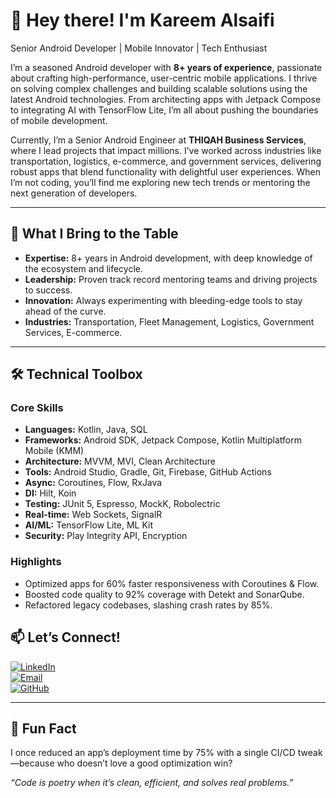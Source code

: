 # 👋 Hey there! I'm Kareem Alsaifi

Senior Android Developer | Mobile Innovator | Tech Enthusiast

I’m a seasoned Android developer with **8+ years of experience**, passionate about crafting high-performance, user-centric mobile applications. I thrive on solving complex challenges and building scalable solutions using the latest Android technologies. From architecting apps with Jetpack Compose to integrating AI with TensorFlow Lite, I’m all about pushing the boundaries of mobile development.

Currently, I’m a Senior Android Engineer at **THIQAH Business Services**, where I lead projects that impact millions. I’ve worked across industries like transportation, logistics, e-commerce, and government services, delivering robust apps that blend functionality with delightful user experiences. When I’m not coding, you’ll find me exploring new tech trends or mentoring the next generation of developers.

---

## 🚀 What I Bring to the Table

- **Expertise:** 8+ years in Android development, with deep knowledge of the ecosystem and lifecycle.  
- **Leadership:** Proven track record mentoring teams and driving projects to success.  
- **Innovation:** Always experimenting with bleeding-edge tools to stay ahead of the curve.  
- **Industries:** Transportation, Fleet Management, Logistics, Government Services, E-commerce.

---

## 🛠 Technical Toolbox

### Core Skills
- **Languages:** Kotlin, Java, SQL  
- **Frameworks:** Android SDK, Jetpack Compose, Kotlin Multiplatform Mobile (KMM)  
- **Architecture:** MVVM, MVI, Clean Architecture  
- **Tools:** Android Studio, Gradle, Git, Firebase, GitHub Actions  
- **Async:** Coroutines, Flow, RxJava  
- **DI:** Hilt, Koin  
- **Testing:** JUnit 5, Espresso, MockK, Robolectric  
- **Real-time:** Web Sockets, SignalR  
- **AI/ML:** TensorFlow Lite, ML Kit  
- **Security:** Play Integrity API, Encryption  

### Highlights
- Optimized apps for 60% faster responsiveness with Coroutines & Flow.  
- Boosted code quality to 92% coverage with Detekt and SonarQube.  
- Refactored legacy codebases, slashing crash rates by 85%.  

## 📫 Let’s Connect!

[![LinkedIn](https://img.shields.io/badge/LinkedIn-0077B5?logo=linkedin&logoColor=white)](https://www.linkedin.com/in/alsaifi/)  
[![Email](https://img.shields.io/badge/Email-D14836?logo=gmail&logoColor=white)](mailto:karemalsaifi@gmail.com)  
[![GitHub](https://img.shields.io/badge/GitHub-181717?logo=github&logoColor=white)](https://github.com/siifii)

---

## 🎯 Fun Fact
I once reduced an app’s deployment time by 75% with a single CI/CD tweak—because who doesn’t love a good optimization win?

*“Code is poetry when it’s clean, efficient, and solves real problems.”*
